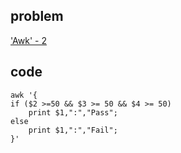 ## problem
['Awk' - 2](https://www.hackerrank.com/challenges/awk-2/problem)

## code
```shell
awk '{
if ($2 >=50 && $3 >= 50 && $4 >= 50)
    print $1,":","Pass";
else
    print $1,":","Fail";
}'
```